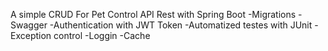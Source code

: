 A simple CRUD For Pet Control
API Rest with Spring Boot
-Migrations
-Swagger
-Authentication with JWT Token
-Automatized testes with JUnit
-Exception control
-Loggin
-Cache
